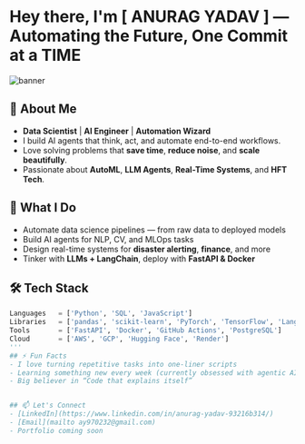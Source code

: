 # Hey there, I'm [ ANURAG YADAV ] — Automating the Future, One Commit at a TIME
![banner](https://capsule-render.vercel.app/api?type=waving&color=0:4D9DE0,100:E15554&height=200&section=header&text=Hi,%20I'm%20Anurag%20Yadav&fontSize=40&fontColor=ffffff)
## 🧠 About Me

- **Data Scientist** | **AI Engineer** | **Automation Wizard**
- I build AI agents that think, act, and automate end-to-end workflows.
- Love solving problems that **save time**, **reduce noise**, and **scale beautifully**.
- Passionate about **AutoML**, **LLM Agents**, **Real-Time Systems**, and **HFT Tech**.

## 🚀 What I Do

- Automate data science pipelines — from raw data to deployed models  
- Build AI agents for NLP, CV, and MLOps tasks  
- Design real-time systems for **disaster alerting**, **finance**, and more  
- Tinker with **LLMs + LangChain**, deploy with **FastAPI & Docker**

## 🛠 Tech Stack

```python
Languages   = ['Python', 'SQL', 'JavaScript']
Libraries   = ['pandas', 'scikit-learn', 'PyTorch', 'TensorFlow', 'LangChain']
Tools       = ['FastAPI', 'Docker', 'GitHub Actions', 'PostgreSQL']
Cloud       = ['AWS', 'GCP', 'Hugging Face', 'Render']
'''
## ⚡ Fun Facts
- I love turning repetitive tasks into one-liner scripts
- Learning something new every week (currently obsessed with agentic AI)
- Big believer in “Code that explains itself”


## 📫 Let's Connect
- [LinkedIn](https://www.linkedin.com/in/anurag-yadav-93216b314/)
- [Email](mailto ay970232@gmail.com)
- Portfolio coming soon
